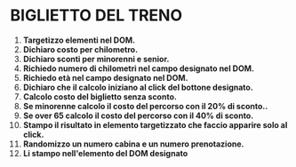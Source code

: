 # BIGLIETTO DEL TRENO

1. **Targetizzo elementi nel DOM.**
2. **Dichiaro costo per chilometro.**
3. **Dichiaro sconti per minorenni e senior.**
3. **Richiedo numero di chilometri nel campo designato nel DOM.**
4. **Richiedo età nel campo designato nel DOM.**
4. **Dichiaro che il calcolo iniziano al click del bottone designato.**
5. **Calcolo costo del biglietto senza sconto.**
5. **Se minorenne calcolo il costo del percorso con il 20% di sconto..**
6. **Se over 65 calcolo il costo del percorso con il 40% di sconto.**
7. **Stampo il risultato in elemento targetizzato che faccio apparire solo al click.**
8. **Randomizzo un numero cabina e un numero prenotazione.**
9. **Li stampo nell'elemento del DOM designato**

